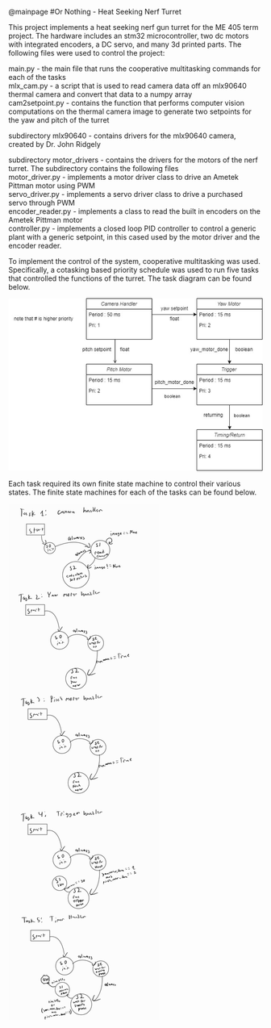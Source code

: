 @mainpage
#Or Nothing - Heat Seeking Nerf Turret  
  
This project implements a heat seeking nerf gun turret for the ME 405 term project.  The hardware includes an stm32 microcontroller, two dc motors with integrated encoders, a DC servo, and many 3d printed parts.    The following files were used to control the project:  
  
main.py - the main file that runs the cooperative multitasking commands for each of the tasks  
mlx_cam.py - a script that is used to read camera data off an mlx90640 thermal camera and convert that data to a numpy array  
cam2setpoint.py - contains the function that performs computer vision computations on the thermal camera image to generate two setpoints for the yaw and pitch of the turret  
  
subdirectory mlx90640 - contains drivers for the mlx90640 camera, created by Dr. John Ridgely  
  
subdirectory motor_drivers - contains the drivers for the motors of the nerf turret.  The subdirectory contains the following files  
motor_driver.py - implements a motor driver class to drive an Ametek Pittman motor using PWM  
servo_driver.py - implements a servo driver class to drive a purchased servo through PWM  
encoder_reader.py - implements a class to read the built in encoders on the Ametek Pittman motor  
controller.py - implements a closed loop PID controller to control a generic plant with a generic setpoint, in this cased used by the motor driver and the encoder reader.  
  
To implement the control of the system, cooperative multitasking was used.  Specifically, a cotasking based priority schedule was used to run five tasks that controlled the functions of the turret.  The task diagram can be found below.  
  
![image](./taskdiagram.jpg)
  
Each task required its own finite state machine to control their various states.  The finite state machines for each of the tasks can be found below.  
  
![image](./Notes_240319_212721.jpg)